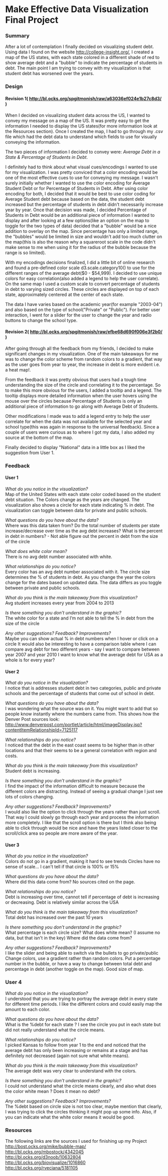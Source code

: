 # Make Effective Data Visualization Final Project
### Summary
After a lot of contemplation I finally decided on visualizing student debt. Using data I found on the website http://college-insight.org/, I created a map of the US states, with each state colored in a different shade of red to show average debt and a "bubble" to indicate the percentage of students in debt. The main point I am trying to convey with my visualization is that student debt has worsened over the years.

### Design
#### Revision 1( http://bl.ocks.org/spgitmonish/raw/a63036ef024e1b27c8d3/ )
When I decided on visualizing student data across the US, I wanted to convey my message on a map of the US. It was pretty easy to get the information I needed to display the US states(for more information look at the Resources section). Once I created the map, I had to go through my .csv file which had the debt data to understand which fields to use for visually conveying the information.

The two pieces of information I decided to convey were: _Average Debt in a State & Percentage of Students in Debt_.

I definitely had to think about what visual cues/encodings I wanted to use for my visualization. I was pretty conviced that a color encoding would be one of the most effective cues to use for conveying my message. I wasn't surely initially whether I wanted to use the color encoding for Average Student Debt or for Percentage of Students in Debt. After using color encoding for both, I decided that it would be best to use color coding for Average Student debt because based on the data, the student debt increased but the percentage of students in debt didn't necessarily increase year by year. Once that decision was made, I decided Percentage of Students in Debt would be an additional piece of information I wanted to display and after looking at a few options(like an option on the map to toggle for the two types of data) decided that a "bubble" would be a nice addition to overlay on the map. Since percentage has only a limited range, the "bubbles" would be limited in size and wouldn't add too much clutter on the map(this is also the reason why a squareroot scale in the code didn't make sense to me when using it for the radius of the bubble because the range is so limited). 

With my encodings decisions finalized, I did a little bit of online research and found a pre-defined color scale d3.scale.category10() to use for the different ranges of the average debt($0 - $54,999). I decided to use unique colors for easy correlation(also added a legend to help the user correlate). On the same map I used a custom scale to convert percentage of students in debt to varying sized circles. These circles are displayed on top of each state, approximately centered at the center of each state.

The data I have varies based on the academic year(for example "2003-04") and also based on the type of school("Private" or "Public"). For better user interaction, I went for a slider for the user to change the year and radio buttons to change the school type.

#### Revision 2( http://bl.ocks.org/spgitmonish/raw/efbe68d690f006e3f2b0/ )
After going through all the feedback from my friends, I decided to make significant changes in my visualization. One of the main takeaways for me was to change the color scheme from random colors to a gradient, that way as the user goes from year to year, the increase in debt is more evident i.e. a heat map!.

From the feedback it was pretty obvious that users had a tough time understanding the size of the circle and correlating it to the percentage. So to make this more obvious for the users, I added a tooltip and a legend. The tooltip displays more detailed information when the user hovers using the mouse over the circles because Percentage of Students is only an additional piece of information to go along with Average Debt of Students. 

Other modifications I made was to add a legend entry to help the user correlate for when the data was not available for the selected year and school type(this was again in response to the universal feedback). Since a couple of users were curious as to where I got my data, I also added my source at the bottom of the map.

Finally decided to display "National" data in a little box as I liked the suggestion from User 1.

### Feedback
#### User 1  
*What do you notice in the visualization?*  
Map of the United States with each state color coded based on the student debt situation.
The Colors change as the years are changed. The visualization also shows a circle
for each state indicating % in debt. The visualization can toggle between data
for private and public schools.

*What questions do you have about the data?*       
Where was this data taken from?
Do the total number of students per state increase/decrease over time as the avg
debt increases? What is the percent in debt in numbers? - Not able figure out the
percent in debt from the size of the circle

*What does white color mean?*  
There is no avg debt number associated with white.

*What relationships do you notice?*  
Every color has an avg debt number associated with it.
The circle size determines the % of students in debt.
As you change the year the colors change for the dates based on updated data.
The data differs as you toggle between private and public schools.

*What do you think is the main takeaway from this visualization?*  
Avg student increases every year from 2004 to 2013

*Is there something you don’t understand in the graphic?*  
The white color for a state and I’m not able to tell the % in debt from the size
of the circle

*Any other suggestions? Feedback? Improvements?*  
Maybe you can show actual % in debt numbers when I hover or click on a circle
It would also be interesting to have a comparison table where I can compare avg
debt for two different years - say I want to compare between year 2007 and year 2010
I want to know what the average debt for USA as a whole is for every year?

#### User 2
*What do you notice in the visualization?*  
I notice that is addresses student debt in two categories, public and private
schools and the percentage of students that come out of school in debt.

*What questions do you have about the data?*  
I was wondering what the source was on it. You might want to add that so people
know instantly where the numbers came from. This shows how the Denver Post sources look:
http://www.denverpost.com/portlet/article/html/imageDisplay.jsp?contentItemRelationshipId=7125117

*What relationships do you notice?*    
I noticed that the debt in the east coast seems to be higher than in other locations and that their seems to be a general correlation with region and costs.

*What do you think is the main takeaway from this visualization?*  
Student debt is increasing.

*Is there something you don’t understand in the graphic?*    
I find the impact of the information difficult to measure because the different colors are distracting. Instead of seeing a gradual change I just see lots of colors changing.

*Any other suggestions? Feedback? Improvements?*  
I would also like the option to click through the years rather than just scroll.
That way I could slowly go through each year and process the information more completely.
I like that the scroll option is there but I think also being able to click through
would be nice and have the years listed closer to the scroll/click area so people
are more aware of the year.


#### User 3
*What do you notice in the visualization?*  
Colors do not go in a gradient, making it hard to see trends
Circles have no sense of scale... I can't tell if that circle is 100% or 15%

*What questions do you have about the data?*  
Where did this data come from? No sources cited on the page.

*What relationships do you notice?*  
Debt is increasing over time, cannot tell if percentage of debt is increasing or
decreasing. Debt is relatively similar across the USA

*What do you think is the main takeaway from this visualization?*  
Total debt has increased over the past 10 years

*Is there something you don’t understand in the graphic?*  
What percentage is each circle size?
What does white mean? (I assume no data, but that isn't in the key)
Where did the data come from?

*Any other suggestions? Feedback? Improvements?*  
I like the slider and being able to switch via the bullets to go private/public
Change colors, use a gradient rather than random colors. Put a percentage number
in the bubble, or have a way to change between total debt and percentage in debt
(another toggle on the map). Good size of map.

### User 4
*What do you notice in the visualization?*  
I understood that you are trying to portray the average debt in every state for
different time periods. I like the different colors and could easily map the
amount to each color.

*What questions do you have about the data?*  
What is the %debt for each state ? I see the circle you put in each state but
did not really understand what the circle means.

*What relationships do you notice?*  
I picked Kansas to follow from year 1 to the end and noticed that the average
debt has only been increasing or remains at a stage and has definitely not
decreased (again not sure what white means).

*What do you think is the main takeaway from this visualization?*  
The average debt was very clear to understand with the colors.

*Is there something you don’t understand in the graphic?*  
I could not understand what the circle means clearly, and also what does the
color white mean ? Does it mean no debt?

*Any other suggestions? Feedback? Improvements?*  
The %debt based on circle size is not too clear, maybe mention that clearly,
I was trying to click the circles thinking it might pop up some info.
Also, if you can indicate what the white color means it would be good.

### Resources
The following links are the sources I used for finishing up my Project  
http://bost.ocks.org/mike/bubble-map/  
http://bl.ocks.org/mbostock/4342045  
http://bl.ocks.org/d3noob/10632804  
http://bl.ocks.org/biovisualize/1016860  
http://bl.ocks.org/rveciana/5181105  
